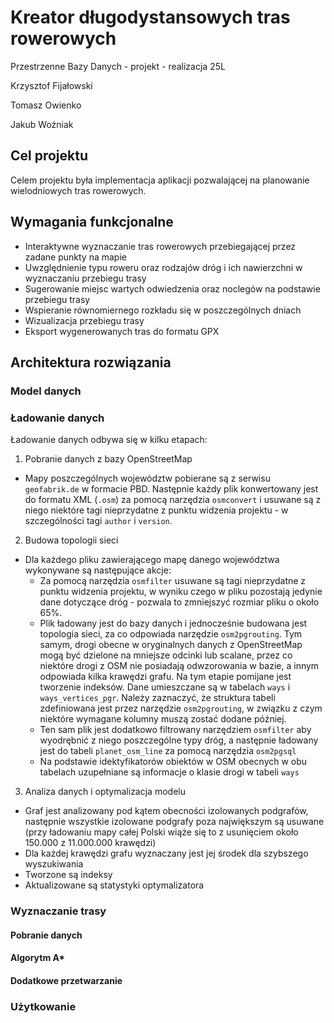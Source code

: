 # Kreator długodystansowych tras rowerowych​

Przestrzenne Bazy Danych - projekt - realizacja 25L

Krzysztof Fijałowski

Tomasz Owienko

Jakub Woźniak

## Cel projektu

Celem projektu była implementacja aplikacji pozwalającej na planowanie wielodniowych tras rowerowych.

## Wymagania funkcjonalne

- Interaktywne wyznaczanie tras rowerowych przebiegającej przez zadane punkty na mapie
- Uwzględnienie typu roweru oraz rodzajów dróg i ich nawierzchni w wyznaczaniu przebiegu trasy
- Sugerowanie miejsc wartych odwiedzenia oraz noclegów na podstawie przebiegu trasy
- Wspieranie równomiernego rozkładu się w poszczególnych dniach
- Wizualizacja przebiegu trasy
- Eksport wygenerowanych tras do formatu GPX

## Architektura rozwiązania

### Model danych

<!-- Topologia sieci reprezentowana jest w dwóch tabelach: jedna przechowuje krawędzie grafu, a druga jego wierzchołki. Graf  -->

### Ładowanie danych

Ładowanie danych odbywa się w kilku etapach:

1. Pobranie danych z bazy OpenStreetMap
  - Mapy poszczególnych województw pobierane są z serwisu `geofabrik.de` w formacie PBD. Następnie każdy plik konwertowany jest do formatu XML (`.osm`) za pomocą narzędzia `osmconvert` i usuwane są z niego niektóre tagi nieprzydatne z punktu widzenia projektu - w szczególności tagi `author` i `version`.
2. Budowa topologii sieci
  - Dla każdego pliku zawierającego mapę danego województwa wykonywane są następujące akcje:
    - Za pomocą narzędzia `osmfilter` usuwane są tagi nieprzydatne z punktu widzenia projektu, w wyniku czego w pliku pozostają jedynie dane dotyczące dróg - pozwala to zmniejszyć rozmiar pliku o około 65%. 
    - Plik ładowany jest do bazy danych i jednocześnie budowana jest topologia sieci, za co odpowiada narzędzie `osm2pgrouting`. Tym samym, drogi obecne w oryginalnych danych z OpenStreetMap mogą być dzielone na mniejsze odcinki lub scalane, przez co niektóre drogi z OSM nie posiadają odwzorowania w bazie, a innym odpowiada kilka krawędzi grafu. Na tym etapie pomijane jest tworzenie indeksów. Dane umieszczane są w tabelach `ways` i `ways_vertices_pgr`. Należy zaznaczyć, że struktura tabeli zdefiniowana jest przez narzędzie `osm2pgrouting`, w związku z czym niektóre wymagane kolumny muszą zostać dodane później.
    - Ten sam plik jest dodatkowo filtrowany narzędziem `osmfilter` aby wyodrębnić z niego poszczególne typy dróg, a następnie ładowany jest do tabeli `planet_osm_line` za pomocą narzędzia `osm2pgsql`
    - Na podstawie idektyfikatorów obiektów w OSM obecnych w obu tabelach uzupełniane są informacje o klasie drogi w tabeli `ways`
3. Analiza danych i optymalizacja modelu
  - Graf jest analizowany pod kątem obecności izolowanych podgrafów, następnie wszystkie izolowane podgrafy poza największym są usuwane (przy ładowaniu mapy całej Polski wiąże się to z usunięciem około 150.000 z 11.000.000 krawędzi)
  - Dla każdej krawędzi grafu wyznaczany jest jej środek dla szybszego wyszukiwania
  - Tworzone są indeksy
  - Aktualizowane są statystyki optymalizatora


### 

### Wyznaczanie trasy

#### Pobranie danych

#### Algorytm A*

#### Dodatkowe przetwarzanie

### Użytkowanie 